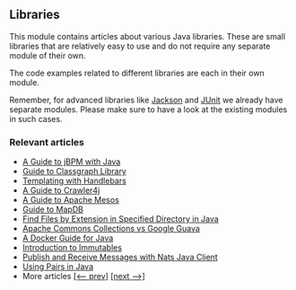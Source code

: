 ## Libraries

This module contains articles about various Java libraries. 
These are small libraries that are relatively easy to use and do not require any separate module of their own.

The code examples related to different libraries are each in their own module.

Remember, for advanced libraries like [Jackson](/jackson) and [JUnit](/testing-modules) we already have separate modules. Please make sure to have a look at the existing modules in such cases.

### Relevant articles
- [A Guide to jBPM with Java](https://www.baeldung.com/jbpm-java)
- [Guide to Classgraph Library](https://www.baeldung.com/classgraph)
- [Templating with Handlebars](https://www.baeldung.com/handlebars)
- [A Guide to Crawler4j](https://www.baeldung.com/crawler4j)
- [A Guide to Apache Mesos](https://www.baeldung.com/apache-mesos)
- [Guide to MapDB](https://www.baeldung.com/mapdb)
- [Find Files by Extension in Specified Directory in Java](https://www.baeldung.com/java-recursive-search-directory-extension-match)
- [Apache Commons Collections vs Google Guava](https://www.baeldung.com/apache-commons-collections-vs-guava)
- [A Docker Guide for Java](https://www.baeldung.com/docker-java-api)
- [Introduction to Immutables](https://www.baeldung.com/immutables)
- [Publish and Receive Messages with Nats Java Client](https://www.baeldung.com/nats-java-client)
- [Using Pairs in Java](https://www.baeldung.com/java-pairs)
- More articles [[<-- prev]](/libraries) [[next -->]](/libraries-3)

